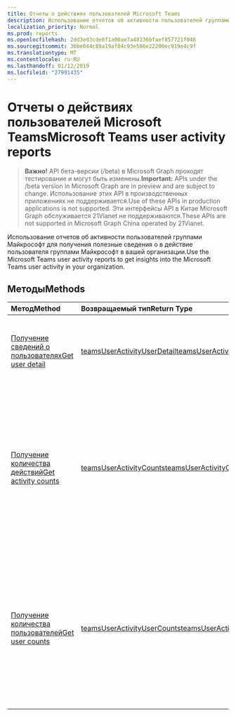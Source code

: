 ```yaml
---
title: Отчеты о действиях пользователей Microsoft Teams
description: Использование отчетов об активности пользователей группами Майкрософт для получения полезные сведения о в действие пользователя группами Майкрософт в вашей организации.
localization_priority: Normal
ms.prod: reports
ms.openlocfilehash: 2dd3ed3cde8f1a00ae7a48336bfaef857721f046
ms.sourcegitcommit: 36be044c89a19af84c93e586e22200ec919e4c9f
ms.translationtype: MT
ms.contentlocale: ru-RU
ms.lasthandoff: 01/12/2019
ms.locfileid: "27991435"
---
```

# <a name="microsoft-teams-user-activity-reports"></a><span data-ttu-id="4e9f8-103">Отчеты о действиях пользователей Microsoft Teams</span><span class="sxs-lookup"><span data-stu-id="4e9f8-103">Microsoft Teams user activity reports</span></span>

> <span data-ttu-id="4e9f8-104">**Важно!** API бета-версии (/beta) в Microsoft Graph проходят тестирование и могут быть изменены.</span><span class="sxs-lookup"><span data-stu-id="4e9f8-104">**Important:** APIs under the /beta version in Microsoft Graph are in preview and are subject to change.</span></span> <span data-ttu-id="4e9f8-105">Использование этих API в производственных приложениях не поддерживается.</span><span class="sxs-lookup"><span data-stu-id="4e9f8-105">Use of these APIs in production applications is not supported.</span></span> <span data-ttu-id="4e9f8-106">Эти интерфейсы API в Китае Microsoft Graph обслуживается 21Vianet не поддерживаются.</span><span class="sxs-lookup"><span data-stu-id="4e9f8-106">These APIs are not supported in Microsoft Graph China operated by 21Vianet.</span></span>

<span data-ttu-id="4e9f8-107">Использование отчетов об активности пользователей группами Майкрософт для получения полезные сведения о в действие пользователя группами Майкрософт в вашей организации.</span><span class="sxs-lookup"><span data-stu-id="4e9f8-107">Use the Microsoft Teams user activity reports to get insights into the Microsoft Teams user activity in your organization.</span></span>

## <a name="methods"></a><span data-ttu-id="4e9f8-108">Методы</span><span class="sxs-lookup"><span data-stu-id="4e9f8-108">Methods</span></span>

| <span data-ttu-id="4e9f8-109">Метод</span><span class="sxs-lookup"><span data-stu-id="4e9f8-109">Method</span></span>                                   | <span data-ttu-id="4e9f8-110">Возвращаемый тип</span><span class="sxs-lookup"><span data-stu-id="4e9f8-110">Return Type</span></span>                              | <span data-ttu-id="4e9f8-111">Описание</span><span class="sxs-lookup"><span data-stu-id="4e9f8-111">Description</span></span>                              |
| :--------------------------------------- | :--------------------------------------- | :--------------------------------------- |
| [<span data-ttu-id="4e9f8-112">Получение сведений о пользователях</span><span class="sxs-lookup"><span data-stu-id="4e9f8-112">Get user detail</span></span>](../api/reportroot-getteamsuseractivityuserdetail.md) | [<span data-ttu-id="4e9f8-113">teamsUserActivityUserDetail</span><span class="sxs-lookup"><span data-stu-id="4e9f8-113">teamsUserActivityUserDetail</span></span>](../resources/teamsuseractivityuserdetail.md) | <span data-ttu-id="4e9f8-114">Получение сведения о действиях отдельных пользователей Microsoft Teams.</span><span class="sxs-lookup"><span data-stu-id="4e9f8-114">Get details about Microsoft Teams user activity by user.</span></span> |
| [<span data-ttu-id="4e9f8-115">Получение количества действий</span><span class="sxs-lookup"><span data-stu-id="4e9f8-115">Get activity counts</span></span>](../api/reportroot-getteamsuseractivitycounts.md) | [<span data-ttu-id="4e9f8-116">teamsUserActivityCounts</span><span class="sxs-lookup"><span data-stu-id="4e9f8-116">teamsUserActivityCounts</span></span>](../resources/teamsuseractivitycounts.md) | <span data-ttu-id="4e9f8-117">Получение количества действий Microsoft Teams по типам.</span><span class="sxs-lookup"><span data-stu-id="4e9f8-117">Get the number of Microsoft Teams activities by activity type.</span></span> <span data-ttu-id="4e9f8-118">К типам действий относятся сообщения в чатах групп, сообщения в частных чатах, звонки и собрания.</span><span class="sxs-lookup"><span data-stu-id="4e9f8-118">The activity types are number of teams chat messages, private chat messages, calls, or meetings.</span></span> |
| [<span data-ttu-id="4e9f8-119">Получение количества пользователей</span><span class="sxs-lookup"><span data-stu-id="4e9f8-119">Get user counts</span></span>](../api/reportroot-getteamsuseractivityusercounts.md) | [<span data-ttu-id="4e9f8-120">teamsUserActivityUserCounts</span><span class="sxs-lookup"><span data-stu-id="4e9f8-120">teamsUserActivityUserCounts</span></span>](../resources/teamsuseractivityusercounts.md) | <span data-ttu-id="4e9f8-121">Получение сведений о количестве пользователей по типам действий.</span><span class="sxs-lookup"><span data-stu-id="4e9f8-121">Get the number of users by activity type.</span></span> <span data-ttu-id="4e9f8-122">К типам действий относятся сообщения в чатах групп, сообщения в частных чатах, звонки и собрания.</span><span class="sxs-lookup"><span data-stu-id="4e9f8-122">The activity types are number of teams chat messages, private chat messages, calls, or meetings.</span></span> |

